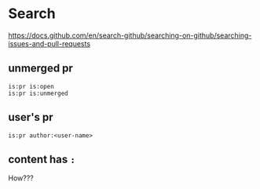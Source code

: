 # Search
https://docs.github.com/en/search-github/searching-on-github/searching-issues-and-pull-requests

## unmerged pr
```
is:pr is:open
is:pr is:unmerged
```

## user's pr
```
is:pr author:<user-name>
```

## content has `:`
How???
